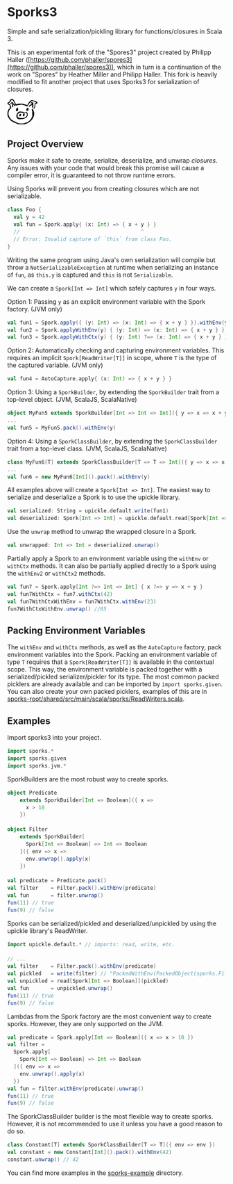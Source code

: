 # Sporks3

Simple and safe serialization/pickling library for functions/closures in Scala 3.

This is an experimental fork of the "Spores3" project created by Philipp Haller ([https://github.com/phaller/spores3](https://github.com/phaller/spores3)), which in turn is a continuation of the work on "Spores" by Heather Miller and Philipp Haller.
This fork is heavily modified to fit another project that uses Sporks3 for serialization of closures.

<picture>
  <source media="(prefers-color-scheme: dark)"  srcset="./sporky2.png">
  <source media="(prefers-color-scheme: light)" srcset="./sporky1.png">
  <img src="./sporky1.png" width="70" />
</picture>

## Project Overview

Sporks make it safe to create, serialize, deserialize, and unwrap *closures*.
Any issues with your code that would break this promise will cause a compiler error, it is guaranteed to not throw runtime errors.

Using Sporks will prevent you from creating closures which are not serializable.
```scala
class Foo {
  val y = 42
  val fun = Spork.apply{ (x: Int) => { x + y } }
  //                                       ^
  // Error: Invalid capture of `this` from class Foo.
}
```

Writing the same program using Java's own serialization will compile but throw a `NotSerializableException` at runtime when serializing an instance of `fun`, as `this.y` is captured and `this` is not `Serializable`.

We can create a `Spork[Int => Int]` which safely captures `y` in four ways.

Option 1: Passing `y` as an explicit environment variable with the Spork factory. (JVM only)
```scala
val fun1 = Spork.apply({ (y: Int) => (x: Int) => { x + y } }).withEnv(y)
val fun2 = Spork.applyWithEnv(y) { (y: Int) => (x: Int) => { x + y } }
val fun3 = Spork.applyWithCtx(y) { (y: Int) ?=> (x: Int) => { x + y } }
```

Option 2: Automatically checking and capturing environment variables. This requires an implicit `Spork[ReadWriter[T]]` in scope, where `T` is the type of the captured variable. (JVM only)
```scala
val fun4 = AutoCapture.apply{ (x: Int) => { x + y } }
````

Option 3: Using a `SporkBuilder`, by extending the `SporkBuilder` trait from a top-level object. (JVM, ScalaJS, ScalaNative)
```scala
object MyFun5 extends SporkBuilder[Int => Int => Int]({ y => x => x + y })
...
val fun5 = MyFun5.pack().withEnv(y)
```

Option 4: Using a `SporkClassBuilder`, by extending the `SporkClassBuilder` trait from a top-level class. (JVM, ScalaJS, ScalaNative)
```scala
class MyFun6[T] extends SporkClassBuilder[T => T => Int]({ y => x => x.toString().length() + y.toString().length() })
...
val fun6 = new MyFun6[Int]().pack().withEnv(y)
```

All examples above will create a `Spork[Int => Int]`.
The easiest way to serialize and deserialize a Spork is to use the upickle library.
```scala
val serialized: String = upickle.default.write(fun1)
val deserialized: Spork[Int => Int] = upickle.default.read[Spork[Int => Int]](serialized)
```

Use the `unwrap` method to unwrap the wrapped closure in a Spork.
```scala
val unwrapped: Int => Int = deserialized.unwrap()
```

Partially apply a Spork to an environment variable using the `withEnv` or `withCtx` methods.
It can also be partially applied directly to a Spork using the `withEnv2` or `withCtx2` methods.
```scala
val fun7 = Spork.apply[Int ?=> Int => Int] { x ?=> y => x + y }
val fun7WithCtx = fun7.withCtx(42)
val fun7WithCtxWithEnv = fun7WithCtx.withEnv(23)
fun7WithCtxWithEnv.unwrap() //65
```

## Packing Environment Variables

The `withEnv` and `withCtx` methods, as well as the `AutoCapture` factory, pack environment variables into the Spork.
Packing an environment variable of type `T` requires that a `Spork[ReadWriter[T]]` is available in the contextual scope.
This way, the environment variable is packed together with a serialized/pickled serializer/pickler for its type.
The most common packed picklers are already available and can be imported by `import sporks.given`.
You can also create your own packed picklers, examples of this are in [sporks-root/shared/src/main/scala/sporks/ReadWriters.scala](sporks-root/shared/src/main/scala/sporks/ReadWriters.scala).

## Examples

Import sporks3 into your project.

```scala
import sporks.*
import sporks.given
import sporks.jvm.*
```

SporkBuilders are the most robust way to create sporks.
```scala
object Predicate
    extends SporkBuilder[Int => Boolean]({ x =>
      x > 10
    })

object Filter
    extends SporkBuilder[
      Spork[Int => Boolean] => Int => Boolean
    ]({ env => x =>
      env.unwrap().apply(x)
    })

val predicate = Predicate.pack()
val filter    = Filter.pack().withEnv(predicate)
val fun       = filter.unwrap()
fun(11) // true
fun(9) // false
```

Sporks can be serialized/pickled and deserialized/unpickled by using the upickle library's ReadWriter.
```scala
import upickle.default.* // imports: read, write, etc.

// ...
val filter    = Filter.pack().withEnv(predicate)
val pickled   = write(filter) // "PackedWithEnv(PackedObject(sporks.Filter$),{"$type":"sporks.Packed.PackedObject","fun":"sporks.Predicate$"},PackedClass(sporks.ReadWriters$PackedObjectRW_T))"
val unpickled = read[Spork[Int => Boolean]](pickled)
val fun       = unpickled.unwrap()
fun(11) // true
fun(9) // false
```

Lambdas from the Spork factory are the most convenient way to create sporks.
However, they are only supported on the JVM.
```scala
val predicate = Spork.apply[Int => Boolean]({ x => x > 10 })
val filter =
  Spork.apply[
    Spork[Int => Boolean] => Int => Boolean
  ]({ env => x =>
    env.unwrap().apply(x)
  })
val fun = filter.withEnv(predicate).unwrap()
fun(11) // true
fun(9) // false
```

The SporkClassBuilder builder is the most flexible way to create sporks.
However, it is not recommended to use it unless you have a good reason to do so.
```scala
class Constant[T] extends SporkClassBuilder[T => T]({ env => env })
val constant = new Constant[Int]().pack().withEnv(42)
constant.unwrap() // 42
```

You can find more examples in the [sporks-example](sporks-example) directory.
